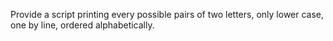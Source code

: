 Provide a script printing every possible pairs of two letters, only lower case, one by line, ordered alphabetically.